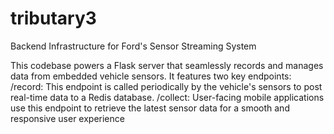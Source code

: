 # tributary3
Backend Infrastructure for Ford's Sensor Streaming System 

This codebase powers a Flask server that seamlessly records and manages data from embedded vehicle sensors. It features two key endpoints:\
/record: This endpoint is called periodically by the vehicle's sensors to post real-time data to a Redis database.
/collect: User-facing mobile applications use this endpoint to retrieve the latest sensor data for a smooth and responsive user experience
